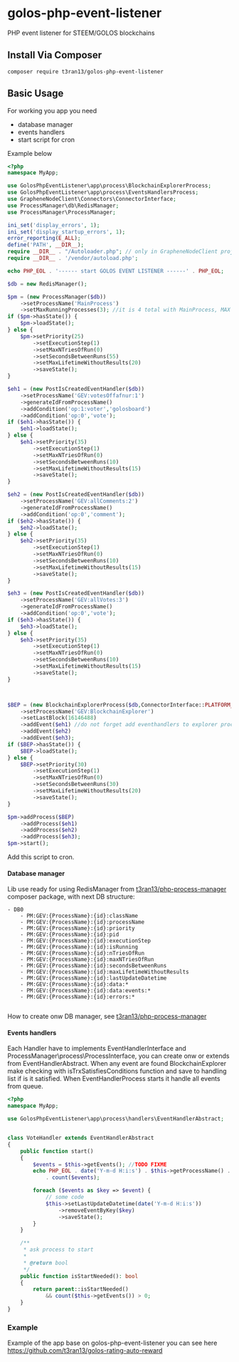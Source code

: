 # golos-php-event-listener
PHP event listener for STEEM/GOLOS blockchains

## Install Via Composer
```
composer require t3ran13/golos-php-event-listener
```

## Basic Usage

For working you app you need
- database manager
- events handlers
- start script for cron

Example below

```php
<?php
namespace MyApp;

use GolosPhpEventListener\app\process\BlockchainExplorerProcess;
use GolosPhpEventListener\app\process\EventsHandlersProcess;
use GrapheneNodeClient\Connectors\ConnectorInterface;
use ProcessManager\db\RedisManager;
use ProcessManager\ProcessManager;

ini_set('display_errors', 1);
ini_set('display_startup_errors', 1);
error_reporting(E_ALL);
define('PATH', __DIR__);
require __DIR__ . "/Autoloader.php"; // only in GrapheneNodeClient project
require __DIR__ . '/vendor/autoload.php';

echo PHP_EOL . '------ start GOLOS EVENT LISTENER ------' . PHP_EOL;

$db = new RedisManager();

$pm = (new ProcessManager($db))
    ->setProcessName('MainProcess')
    ->setMaxRunningProcesses(3); //it is 4 total with MainProcess, MAX 512 MB RAM by default
if ($pm->hasState()) {
    $pm->loadState();
} else {
    $pm->setPriority(25)
        ->setExecutionStep(1)
        ->setMaxNTriesOfRun(0)
        ->setSecondsBetweenRuns(55)
        ->setMaxLifetimeWithoutResults(20)
        ->saveState();
}

$eh1 = (new PostIsCreatedEventHandler($db))
    ->setProcessName('GEV:votesOffafnur:1')
    ->generateIdFromProcessName()
    ->addCondition('op:1:voter','golosboard')
    ->addCondition('op:0','vote');
if ($eh1->hasState()) {
    $eh1->loadState();
} else {
    $eh1->setPriority(35)
        ->setExecutionStep(1)
        ->setMaxNTriesOfRun(0)
        ->setSecondsBetweenRuns(10)
        ->setMaxLifetimeWithoutResults(15)
        ->saveState();
}

$eh2 = (new PostIsCreatedEventHandler($db))
    ->setProcessName('GEV:allComments:2')
    ->generateIdFromProcessName()
    ->addCondition('op:0','comment');
if ($eh2->hasState()) {
    $eh2->loadState();
} else {
    $eh2->setPriority(35)
        ->setExecutionStep(1)
        ->setMaxNTriesOfRun(0)
        ->setSecondsBetweenRuns(10)
        ->setMaxLifetimeWithoutResults(15)
        ->saveState();
}

$eh3 = (new PostIsCreatedEventHandler($db))
    ->setProcessName('GEV:allVotes:3')
    ->generateIdFromProcessName()
    ->addCondition('op:0','vote');
if ($eh3->hasState()) {
    $eh3->loadState();
} else {
    $eh3->setPriority(35)
        ->setExecutionStep(1)
        ->setMaxNTriesOfRun(0)
        ->setSecondsBetweenRuns(10)
        ->setMaxLifetimeWithoutResults(15)
        ->saveState();
}



$BEP = (new BlockchainExplorerProcess($db,ConnectorInterface::PLATFORM_GOLOS))
    ->setProcessName('GEV:BlockchainExplorer')
    ->setLastBlock(16146488)
    ->addEvent($eh1) //do not forget add eventhandlers to explorer process
    ->addEvent($eh2)
    ->addEvent($eh3);
if ($BEP->hasState()) {
    $BEP->loadState();
} else {
    $BEP->setPriority(30)
        ->setExecutionStep(1)
        ->setMaxNTriesOfRun(0)
        ->setSecondsBetweenRuns(30)
        ->setMaxLifetimeWithoutResults(20)
        ->saveState();
}

$pm->addProcess($BEP)
    ->addProcess($eh1)
    ->addProcess($eh2)
    ->addProcess($eh3);
$pm->start();

```

Add this script to cron.


#### Database manager
Lib use ready for using RedisManager from [t3ran13/php-process-manager](https://github.com/t3ran13/php-process-manager) composer package, with next DB structure:


```
- DB0
    - PM:GEV:{ProcessName}:{id}:className
    - PM:GEV:{ProcessName}:{id}:processName
    - PM:GEV:{ProcessName}:{id}:priority
    - PM:GEV:{ProcessName}:{id}:pid
    - PM:GEV:{ProcessName}:{id}:executionStep
    - PM:GEV:{ProcessName}:{id}:isRunning
    - PM:GEV:{ProcessName}:{id}:nTriesOfRun
    - PM:GEV:{ProcessName}:{id}:maxNTriesOfRun
    - PM:GEV:{ProcessName}:{id}:secondsBetweenRuns
    - PM:GEV:{ProcessName}:{id}:maxLifetimeWithoutResults
    - PM:GEV:{ProcessName}:{id}:lastUpdateDatetime
    - PM:GEV:{ProcessName}:{id}:data:*
    - PM:GEV:{ProcessName}:{id}:data:events:*
    - PM:GEV:{ProcessName}:{id}:errors:*
    
```

How to create onw DB manager, see [t3ran13/php-process-manager](https://github.com/t3ran13/php-process-manager)

#### Events handlers
Each Handler have to implements EventHandlerInterface and ProcessManager\process\ProcessInterface, you can create onw or extends from EventHandlerAbstract.
When any event are found BlockchainExplorer make checking with isTrxSatisfiesConditions function and save to handling list if is it satisfied.
When EventHandlerProcess starts it handle all events from queue.

```php
<?php
namespace MyApp;

use GolosPhpEventListener\app\process\handlers\EventHandlerAbstract;


class VoteHandler extends EventHandlerAbstract
{
    public function start()
    {
        $events = $this->getEvents(); //TODO FIXME
        echo PHP_EOL . date('Y-m-d H:i:s') . $this->getProcessName() . ' is running and have total events='
            . count($events);

        foreach ($events as $key => $event) {
            // some code
            $this->setLastUpdateDatetime(date('Y-m-d H:i:s'))
                ->removeEventByKey($key)
                ->saveState();
        }
    }

    /**
     * ask process to start
     *
     * @return bool
     */
    public function isStartNeeded(): bool
    {
        return parent::isStartNeeded()
            && count($this->getEvents()) > 0;
    }
}
```

### Example

Example of the app base on golos-php-event-listener you can see here https://github.com/t3ran13/golos-rating-auto-reward



    
    
